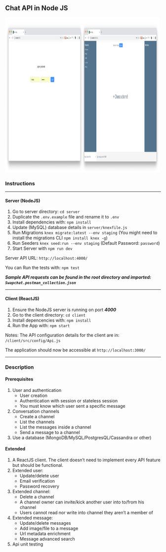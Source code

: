 ## Chat API in Node JS

<img src="screenshot.png" alt="App Screenshot" width="500" height="500">

### Instructions

---

#### Server (NodeJS)
1. Go to server directory: `cd server`
2. Duplicate the `.env.example` file and rename it to `.env`
3. Install dependencies with: `npm install`
4. Update (MySQL) database details in `server/knexfile.js`
5. Run Migrations `knex migrate:latest --env staging` (You might need to install the migrations CLI `npm install knex -g`)
6. Run Seeders `knex seed:run --env staging` (Default Password: `password`)
7. Start Server with `npm run dev`

Server API URL: `http://localhost:4000/`

You can Run the tests with: `npm test`

***Sample API requests can be found in the root directory and imported: `Swapchat.postman_collection.json`***

---

#### Client (ReactJS)
1. Ensure the NodeJS server is running on port ***4000***
2. Go to the client directory: `cd client`
3. Install depencencies with: `npm install`
4. Run the App with: `npm start`

Notes: The API configuration details for the client are in: `/client/src/config/Api.js`

The application should now be accessible at `http://localhost:3000/`

---

### Description

#### Prerequisites

1.  User and authentication
    *   User creation
    *   Authentication with session or stateless session
    *   You must know which user sent a specific message
2.  Conversation channels
    *   Create a channel
    *   List the channels
    *   List the messages inside a channel
    *   Send a message to a channel
3.  Use a database (MongoDB/MySQL/PostgresQL/Cassandra or other)

#### Extended

1.  A ReactJS client. The client doesn’t need to implement every API feature but should be functional.
2.  Extended user:
    *   Update/delete user
    *   Email verification
    *   Password recovery
3.  Extended channel: 
    *   Delete a channel
    *   A channel owner can invite/kick another user into to/from his channel
    *   Users cannot read nor write into channel they aren’t a member of
3.  Extended message:
    *   Update/delete messages
    *   Add image/file to a message
    *   Url metadata enrichment 
    *   Message advanced search
4.  Api unit testing
